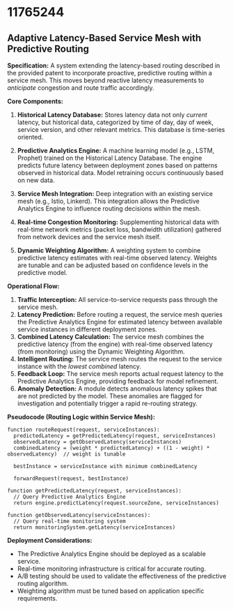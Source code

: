 # 11765244

## Adaptive Latency-Based Service Mesh with Predictive Routing

**Specification:** A system extending the latency-based routing described in the provided patent to incorporate proactive, predictive routing within a service mesh. This moves beyond reactive latency measurements to *anticipate* congestion and route traffic accordingly.

**Core Components:**

1.  **Historical Latency Database:** Stores latency data not only *current* latency, but historical data, categorized by time of day, day of week, service version, and other relevant metrics. This database is time-series oriented.

2.  **Predictive Analytics Engine:** A machine learning model (e.g., LSTM, Prophet) trained on the Historical Latency Database. The engine predicts future latency between deployment zones based on patterns observed in historical data.  Model retraining occurs continuously based on new data.

3.  **Service Mesh Integration:** Deep integration with an existing service mesh (e.g., Istio, Linkerd). This integration allows the Predictive Analytics Engine to influence routing decisions within the mesh.

4.  **Real-time Congestion Monitoring:**  Supplementing historical data with real-time network metrics (packet loss, bandwidth utilization) gathered from network devices and the service mesh itself.

5. **Dynamic Weighting Algorithm:**  A weighting system to combine predictive latency estimates with real-time observed latency.  Weights are tunable and can be adjusted based on confidence levels in the predictive model.

**Operational Flow:**

1.  **Traffic Interception:**  All service-to-service requests pass through the service mesh.
2.  **Latency Prediction:**  Before routing a request, the service mesh queries the Predictive Analytics Engine for estimated latency between available service instances in different deployment zones.
3.  **Combined Latency Calculation:**  The service mesh combines the predictive latency (from the engine) with real-time observed latency (from monitoring) using the Dynamic Weighting Algorithm.
4.  **Intelligent Routing:** The service mesh routes the request to the service instance with the *lowest combined* latency.
5.  **Feedback Loop:** The service mesh reports actual request latency to the Predictive Analytics Engine, providing feedback for model refinement.
6. **Anomaly Detection:** A module detects anomalous latency spikes that are not predicted by the model. These anomalies are flagged for investigation and potentially trigger a rapid re-routing strategy.

**Pseudocode (Routing Logic within Service Mesh):**

```
function routeRequest(request, serviceInstances):
  predictedLatency = getPredictedLatency(request, serviceInstances)
  observedLatency = getObservedLatency(serviceInstances)
  combinedLatency = (weight * predictedLatency) + ((1 - weight) * observedLatency)  // weight is tunable
  
  bestInstance = serviceInstance with minimum combinedLatency
  
  forwardRequest(request, bestInstance)

function getPredictedLatency(request, serviceInstances):
  // Query Predictive Analytics Engine
  return engine.predictLatency(request.sourceZone, serviceInstances)

function getObservedLatency(serviceInstances):
  // Query real-time monitoring system
  return monitoringSystem.getLatency(serviceInstances)
```

**Deployment Considerations:**

*   The Predictive Analytics Engine should be deployed as a scalable service.
*   Real-time monitoring infrastructure is critical for accurate routing.
*   A/B testing should be used to validate the effectiveness of the predictive routing algorithm.
*   Weighting algorithm must be tuned based on application specific requirements.